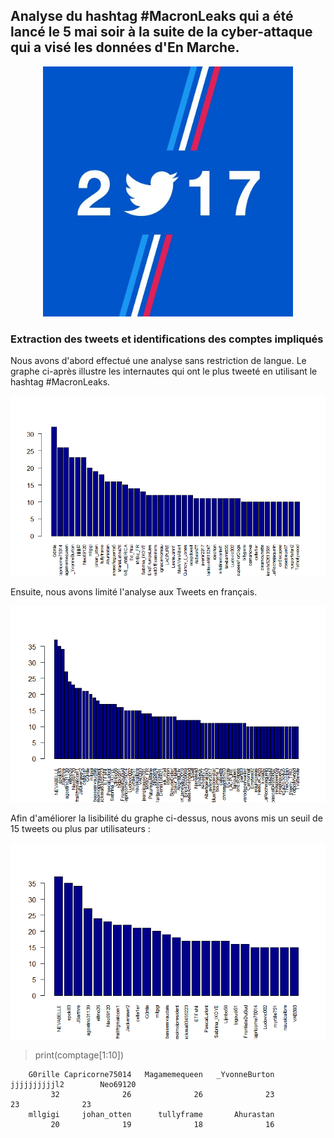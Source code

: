 
<h2> Analyse du hashtag #MacronLeaks qui a été lancé le 5 mai soir à la suite de la cyber-attaque qui a visé les données d'En Marche.</h2>

<p align="center">
  <img src="https://github.com/serayamaouche/Presidentielles2017/blob/master/TwitterPolitique.jpg" width="400"/>
</p>

<h3>Extraction des tweets et identifications des comptes impliqués</h3>
Nous avons d'abord effectué une analyse sans restriction de langue. Le graphe ci-après illustre les internautes qui ont le plus tweeté en utilisant le hashtag #MacronLeaks.

<p align="center">
  <img src="https://github.com/serayamaouche/Presidentielles2017/blob/master/TopTweetsNoLangSelect.png" width="600"/>
</p>

Ensuite, nous avons limité l'analyse aux Tweets en français.



<p align="center">
  <img src="https://github.com/serayamaouche/Presidentielles2017/blob/master/TopFrenchTweetPlus10tweets.png" width="600"/>
</p>

Afin d'améliorer la lisibilité du graphe ci-dessus, nous avons mis un seuil de 15 tweets ou plus par utilisateurs :
<p align="center">
  <img src="https://github.com/serayamaouche/Presidentielles2017/blob/master/TopFrenchTweetsPlus15tweets.png" width="600"/>
</p>

> print(comptage[1:10])

        G0rille Capricorne75014   Magamemequeen   _YvonneBurton    jjjjjjjjjjl2        Neo69120 
             32              26              26              23              23              23 
        mllgigi     johan_otten      tullyframe       Ahurastan 
             20              19              18              16 
